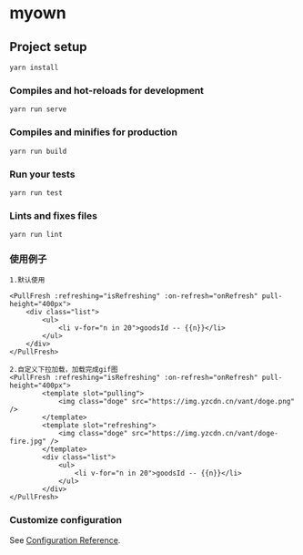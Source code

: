 # myown

## Project setup
```
yarn install
```

### Compiles and hot-reloads for development
```
yarn run serve
```

### Compiles and minifies for production
```
yarn run build
```

### Run your tests
```
yarn run test
```

### Lints and fixes files
```
yarn run lint
```

### 使用例子
```
1.默认使用

<PullFresh :refreshing="isRefreshing" :on-refresh="onRefresh" pull-height="400px">  
    <div class="list">
        <ul>
            <li v-for="n in 20">goodsId -- {{n}}</li>
        </ul>
    </div>
</PullFresh>

2.自定义下拉加载，加载完成gif图
<PullFresh :refreshing="isRefreshing" :on-refresh="onRefresh" pull-height="400px">
        <template slot="pulling">
            <img class="doge" src="https://img.yzcdn.cn/vant/doge.png" />
        </template>
        <template slot="refreshing">
            <img class="doge" src="https://img.yzcdn.cn/vant/doge-fire.jpg" />
        </template>
        <div class="list">
            <ul>
                <li v-for="n in 20">goodsId -- {{n}}</li>
            </ul>
        </div>
</PullFresh>
```

### Customize configuration
See [Configuration Reference](https://cli.vuejs.org/config/).

